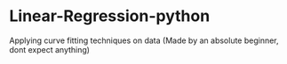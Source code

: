 # Linear-Regression-python
Applying curve fitting techniques on data
(Made by an absolute beginner, dont expect anything)
